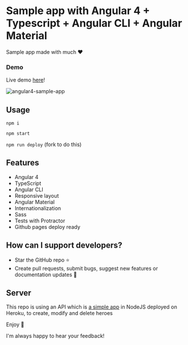 # Sample app with Angular 4 + Typescript + Angular CLI + Angular Material

Sample app made with much :heart:

### Demo

Live demo [here](https://ismaestro.github.io/angular4-sample-app/)!

![angular4-sample-app](http://i68.tinypic.com/4vst21.jpg)

## Usage

`npm i`

`npm start`

`npm run deploy` (fork to do this)

## Features
* Angular 4
* TypeScript
* Angular CLI
* Responsive layout
* Angular Material
* Internationalization
* Sass
* Tests with Protractor
* Github pages deploy ready

## How can I support developers?
- Star the GitHub repo :star:
- Create pull requests, submit bugs, suggest new features or documentation updates :wrench:

## Server

This repo is using an API which is [a simple app](https://github.com/Ismaestro/tour-of-heroes-sample-app) in NodeJS deployed on Heroku, to create, modify and delete heroes

Enjoy :metal:

I'm always happy to hear your feedback!
